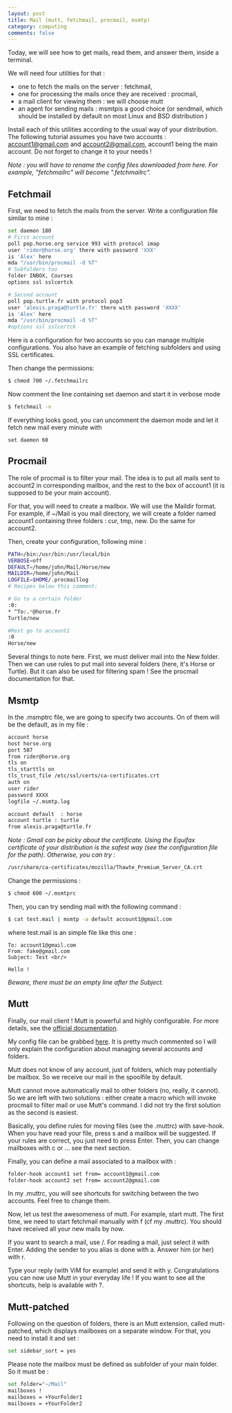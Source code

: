 ```yaml
---
layout: post
title: Mail (mutt, fetchmail, procmail, msmtp)
category: computing
comments: false
---
```



Today, we will see how to get mails, read them, and answer them, inside a terminal. 
<!--more-->
We will need four utilities for that :

* one to fetch the mails on the server : <ic> fetchmail</ic>,
* one for processing the mails once they are received : <ic>procmail</ic>,
* a mail client for viewing them : we will choose <ic>mutt</ic>
* an agent for sending mails : <ic>msmtp</ic>is a good choice (or sendmail,
which should be installed by default on most Linux and BSD distribution )

Install each of this utilities according to the usual way of your distribution. 
The following tutorial assumes you have two accounts : account1@gmail.com and 
account2@gmail.com, account1 being the main account. Do not forget to change it to your needs !

_Note : you will have to rename the config files downloaded from here.
For example, "fetchmailrc" will become ".fetchmailrc"._

## Fetchmail
First, we need to fetch the mails from the server. Write a configuration file
similar to mine :

``` bash
set daemon 180
# First account
poll pop.horse.org service 993 with protocol imap
user 'rider@horse.org' there with password 'XXX'
is 'Alex' here                              
mda "/usr/bin/procmail -d %T"
# Subfolders too
folder INBOX, Courses
options ssl sslcertck                            

# Second account
poll pop.turtle.fr with protocol pop3
user 'alexis.praga@turtle.fr' there with password 'XXXX'
is 'Alex' here                              
mda "/usr/bin/procmail -d %T"
#options ssl sslcertck                            
```

Here is a configuration for two accounts so you can manage multiple
configurations. You also have an example of fetching subfolders and using SSL
certificates.

Then change the permissions:

``` bash
$ chmod 700 ~/.fetchmailrc
```

Now comment the line containing <ic>set daemon</ic> and start it in verbose mode 

``` bash
$ fetchmail -v
```

If everything looks good, you can uncomment the daemon mode and let it fetch new mail every minute with

``` text
set daemon 60 
```


## Procmail
The role of procmail is to filter your mail. The idea is to put all mails sent 
to account2 in corresponding mailbox, and the rest to the box of account1 
(it is supposed to be your main account). 

For that, you will need to create a mailbox. We will use the Maildir format.  For example, if <ic>~/Mail</ic> is you mail directory, we will create a folder named <ic>account1</ic> containing three folders : <ic>cur</ic>, <ic>tmp</ic>, <ic>new</ic>.  Do the same for account2.

Then, create your configuration, following mine :

``` bash
PATH=/bin:/usr/bin:/usr/local/bin 
VERBOSE=off
DEFAULT=/home/john/Mail/Horse/new
MAILDIR=/home/john/Mail            
LOGFILE=$HOME/.procmaillog  
# Recipes below this comment:

# Go to a certain folder
:0:
* ^To:.*@horse.fr
Turtle/new

#Rest go to account1
:0
Horse/new
```

Several things to note here. First, we must deliver mail into the <ic>New</ic>
folder. 
Then we can use rules to put mail into several folders (here, it's Horse or
Turtle). But it can also be used for filtering spam !
See the procmail documentation for that.

## Msmtp
In the <ic>.msmptrc</ic> file, we are going to specify 
two accounts. On of them will be the default, as in my file :

``` bash
account horse
host horse.org
port 587
from rider@horse.org
tls on
tls_starttls on
tls_trust_file /etc/ssl/certs/ca-certificates.crt
auth on
user rider
password XXXX
logfile ~/.msmtp.log

account default  : horse
account turtle : turtle
from alexis.praga@turtle.fr
```

_Note : Gmail can be picky about the certificate. Using the Equifax certificate
of your distribution is the safest way (see the configuration file for the
path). Otherwise, you can try :_
``` bash
/usr/share/ca-certificates/mozilla/Thawte_Premium_Server_CA.crt
```

Change the permissions :

``` bash
$ chmod 600 ~/.msmtprc
```

Then, you can try sending mail with the following command :

``` bash
$ cat test.mail | msmtp -a default account1@gmail.com 
```

where test.mail is an simple file like this one :

``` text
To: account1@gmail.com
From: fake@gmail.com
Subject: Test <br/> 

Hello !
```

_Beware, there must be an empty line after the Subject._

## Mutt
Finally, our mail client ! Mutt is powerful and highly configurable.
For more details, see the [official documentation](http://wiki.mutt.org/?MuttGuide).

My config file can be grabbed [here](http://alexis.praga.free.fr/files/muttrc).
It is pretty much commented so I will only explain the configuration about
managing several accounts and folders.

Mutt does not know of any account, just of folders, which may potentially be
mailbox. So we receive our mail in the spoolfile by default.

Mutt cannot move automatically mail to other folders (no, really, it cannot). So
we are left with two solutions : either create a macro which will invoke
procmail to filter mail or use Mutt's command. 
I did not try the first solution as the second is easiest.

Basically, you define rules for moving files (see the .muttrc) with <ic>save-hook</ic>.
When you have read your file, press <ic>s</ic> and a mailbox will be suggested. 
If your rules are correct, you just need to press <ic>Enter</ic>. Then, you can change mailboxes with <ic>c</ic> or ... see the next section.

Finally, you can define a mail associated to a mailbox with :

``` bash
folder-hook account1 set from= account1@gmail.com
folder-hook account2 set from= account2@gmail.com
```

In my .muttrc, you will see shortcuts for switching between the two accounts. Feel free to change them.

Now, let us test the awesomeness of mutt. For example, start mutt. The first time, we need to start fetchmail manually with <ic>f</ic> (cf my .muttrc).
You should have received all your new mails by now.

If you want to search a mail, use <ic>/</ic>. For reading a mail, just select it with <ic>Enter</ic>. Adding the sender to you alias is done with <ic>a</ic>. Answer him (or her) with <ic>r</ic>. 

Type your reply (with ViM for example) and send it with <ic>y</ic>. Congratulations you can now use Mutt in your everyday life !
If you want to see all the shortcuts, help is available with <ic>?</ic>.

## Mutt-patched

Following on the question of folders, there is an Mutt extension, called
mutt-patched, which displays mailboxes on a separate window.
For that, you need to install it and set :

``` bash
set sidebar_sort = yes
```

Please note the mailbox must be defined as subfolder of your main folder. So it
must be :

``` bash
set folder="~/Mail"
mailboxes !
mailboxes = +YourFolder1
mailboxes = +YourFolder2
```
